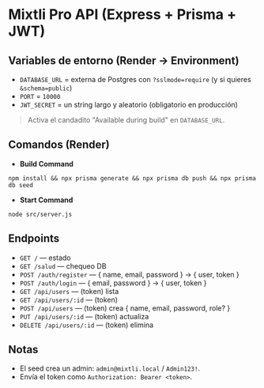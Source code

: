 # Mixtli Pro API (Express + Prisma + JWT)

## Variables de entorno (Render → Environment)
- `DATABASE_URL` = externa de Postgres con `?sslmode=require` (y si quieres `&schema=public`)
- `PORT` = `10000`
- `JWT_SECRET` = un string largo y aleatorio (obligatorio en producción)

> Activa el candadito "Available during build" en `DATABASE_URL`.

## Comandos (Render)
- **Build Command**
```
npm install && npx prisma generate && npx prisma db push && npx prisma db seed
```
- **Start Command**
```
node src/server.js
```

## Endpoints
- `GET /` — estado
- `GET /salud` — chequeo DB
- `POST /auth/register` — { name, email, password } → { user, token }
- `POST /auth/login` — { email, password } → { user, token }
- `GET /api/users` — (token) lista
- `GET /api/users/:id` — (token)
- `POST /api/users` — (token) crea { name, email, password, role? }
- `PUT /api/users/:id` — (token) actualiza
- `DELETE /api/users/:id` — (token) elimina

## Notas
- El seed crea un admin: `admin@mixtli.local` / `Admin123!`.
- Envía el token como `Authorization: Bearer <token>`.
